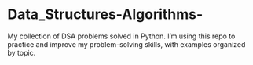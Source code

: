 # Data_Structures-Algorithms-
My collection of DSA problems solved in Python. I’m using this repo to practice and improve my problem-solving skills, with examples organized by topic.

